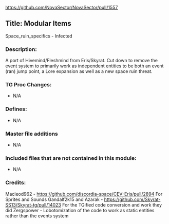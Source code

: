 https://github.com/NovaSector/NovaSector/pull/1557

## Title: Modular Items

Space_ruin_specifics - Infected

### Description:

A port of Hivemind/Fleshmind from Eris/Skyrat. Cut down to remove the event system to primarily work as independent entities to be both an event (ran) jump point, a Lore expansion as well as a new space ruin threat.

### TG Proc Changes:

- N/A

### Defines:

- N/A

### Master file additions

- N/A

### Included files that are not contained in this module:

- N/A


### Credits:
Macleod962 - https://github.com/discordia-space/CEV-Eris/pull/2894 For Sprites and Sounds
Gandalf2k15 and Azarak - https://github.com/Skyrat-SS13/Skyrat-tg/pull/14023 For the TGified code conversion and work they did
Zergspower - Lobotomization of the code to work as static entities rather than the events system
